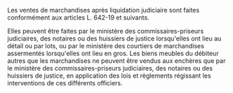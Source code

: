 Les ventes de marchandises après liquidation judiciaire sont faites conformément aux articles L. 642-19 et suivants.

Elles peuvent être faites par le ministère des commissaires-priseurs judiciaires, des notaires ou des huissiers de justice lorsqu'elles ont lieu au détail ou par lots, ou par le ministère des courtiers de marchandises assermentés lorsqu'elles ont lieu en gros. Les biens meubles du débiteur autres que les marchandises ne peuvent être vendus aux enchères que par le ministère des commissaires-priseurs judiciaires, des notaires ou des huissiers de justice, en application des lois et règlements régissant les interventions de ces différents officiers.

